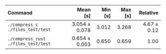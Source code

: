 | Command | Mean [s] | Min [s] | Max [s] | Relative |
|:---|---:|---:|---:|---:|
| `./compress_c ./files_test/test` | 3.054 ± 0.078 | 3.012 | 3.268 | 4.67 ± 0.12 |
| `./compress_rust ./files_test/test` | 0.654 ± 0.003 | 0.650 | 0.659 | 1.00 |
